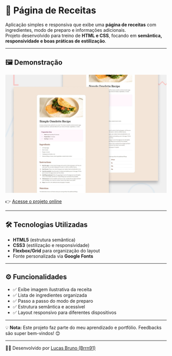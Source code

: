 # 🍲 Página de Receitas  

Aplicação simples e responsiva que exibe uma **página de receitas** com ingredientes, modo de preparo e informações adicionais.  
Projeto desenvolvido para treino de **HTML e CSS**, focando em **semântica, responsividade e boas práticas de estilização**.  

---

## 🖼️ Demonstração  

![Screenshot do Projeto](preview.jpg)  

👉 [Acesse o projeto online](https://brrn91.github.io/recipe-page/)  

---

## 🛠️ Tecnologias Utilizadas  

- **HTML5** (estrutura semântica)  
- **CSS3** (estilização e responsividade)  
- **Flexbox/Grid** para organização do layout  
- Fonte personalizada via **Google Fonts**  

---

## ⚙️ Funcionalidades  

- ✅ Exibe imagem ilustrativa da receita  
- ✅ Lista de ingredientes organizada  
- ✅ Passo a passo do modo de preparo  
- ✅ Estrutura semântica e acessível  
- ✅ Layout responsivo para diferentes dispositivos  

---

💡 **Nota:** Este projeto faz parte do meu aprendizado e portfólio. Feedbacks são super bem-vindos! 😊  

---

👨‍🍳 Desenvolvido por [Lucas Bruno (Brrn91)](https://github.com/Brrn91)  
